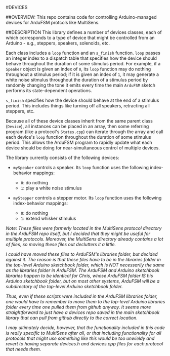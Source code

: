 #DEVICES

##OVERVIEW:
This repo contains code for controlling Arduino-managed devices for ArduFSM protcols like MultiSens. 


##DESCRIPTION
This library defines a number of devices classes, each of which corresponds to a type of device that might be controlled from an Arduino - e.g., steppers, speakers, solenoids, etc. 

Each class includes a `loop` function and an `s_finish` function. `loop` passes an integer index to a dispatch table that specifies how the device should behave throughout the duration of some stimulus period. For example, if a `Speaker` object is given an index of `0`, its `loop` function may do nothing throughout a stimulus period; if it is given an index of `1`, it may generate a white noise sitmulus throughout the duration of a stimulus period by randomly changing the tone it emits every time the main `ArduFSM` sketch performs its state-dependent operations. 

`s_finish` specifies how the device should behave at the end of a stimulus period. This includes things like turning off all speakers, retracting all steppers, etc. 

Because all of these device classes inherit from the same parent class (`Device`), all instances can be placed in an array, then some referring program (like a protocol's `States.cpp`) can iterate through the array and call each device's `loop` function throughout the duration of some stimulus period. This allows the ArduFSM program to rapidly update what each device should be doing for near-simultaneous control of multiple devices.    

The library currently consists of the following devices:

* `mySpeaker` controls a speaker. Its `loop` function uses the following index-behavior mappings:
  * `0`: do nothing
  * `1`: play a white noise stimulus
 
* `myStepper` controls a stepper motor. Its `loop` function uses the following index-behavior mappings:
  * `0`: do nothing
  * `1`: extend whisker stimulus 

*Note: These files were formerly located in the MultiSens protocol directory in the ArduFSM repo itself, but I decided that they might be useful for multiple protocols. Moreover, the MultiSens directory already contains a lot of files, so moving these files out declutters it a little.* 

*I could have moved these files to ArduFSM's libraries folder, but decided against it. The reason is that these files have to be in the libraries folder in the top-level Arduino sketchbook folder, which is NOT necessarily the same as the libraries folder in ArduFSM. The ArduFSM and Arduino sketchbook libraries happen to be identical for Chris, whose ArduFSM folder IS his Arduino sketchbook folder, but on most other systems, ArduFSM will be a subdirectory of the top-level Arduino sketchbook folder.* 

*Thus, even if these scripts were included in the ArduFSM libraries folder, one would have to remember to move them to the top-level Arduino libraries folder every time one pulled them from github anyway. It seems more straightforward to just have a devices repo saved in the main sketchbook library that can pull from github directly to the correct location.*

*I may ultimately decide, however, that the functionality included in this code is really specific to MultiSens after all, or that including functionality for all protocols that might use something like this would be too unwieldy and revert to having separate devices.h and devices.cpp files for each protocol that needs them.*


